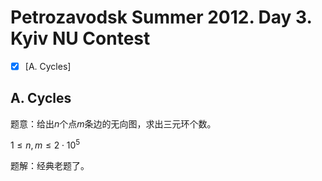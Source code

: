 # Petrozavodsk Summer 2012. Day 3. Kyiv NU Contest

+ [x] [A. Cycles]

## A. Cycles

题意：给出$n$个点$m$条边的无向图，求出三元环个数。

$1 \le n, m \le 2 \cdot 10^5$

题解：经典老题了。